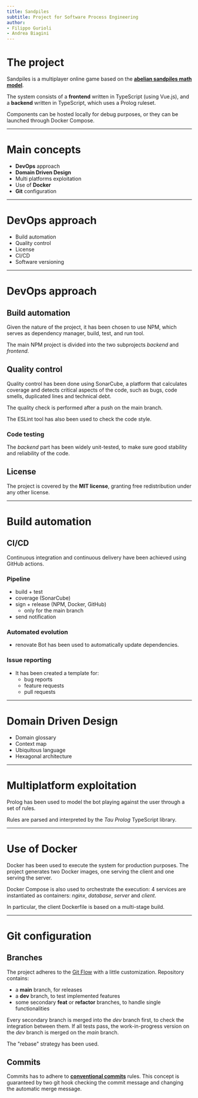 ```yaml
---
title: Sandpiles
subtitle: Project for Software Process Engineering
author:
- Filippo Gurioli
- Andrea Biagini
---
```


# The project

Sandpiles is a multiplayer online game based on the [**abelian sandpiles math model**](https://en.wikipedia.org/wiki/Abelian_sandpile_model).

The system consists of a **frontend** written in TypeScript (using Vue.js), and a **backend** written in TypeScript, which uses a Prolog ruleset.

Components can be hosted locally for debug purposes, or they can be launched through Docker Compose.

---

# Main concepts

- **DevOps** approach
- **Domain Driven Design**
- Multi platforms exploitation
- Use of **Docker**
- **Git** configuration

---

# DevOps approach

- Build automation
- Quality control
- License
- CI/CD
- Software versioning

---

# DevOps approach
## Build automation

Given the nature of the project, it has been chosen to use NPM, which serves as dependency manager, build, test, and run tool.

The main NPM project is divided into the two subprojects *backend* and *frontend*.

## Quality control

Quality control has been done using SonarCube, a platform that calculates coverage and detects critical aspects of the code, such as bugs, code smells, duplicated lines and technical debt.

The quality check is performed after a push on the main branch.

The ESLint tool has also been used to check the code style.

### Code testing

The *backend* part has been widely unit-tested, to make sure good stability and reliability of the code.

## License

The project is covered by the **MIT license**, granting free redistribution under any other license.

---

# Build automation
## CI/CD

Continuous integration and continuous delivery have been achieved using GitHub actions.

### Pipeline

- build + test
- coverage (SonarCube)
- sign + release (NPM, Docker, GitHub)
    - only for the main branch
- send notification

### Automated evolution

- renovate Bot has been used to automatically update dependencies.

### Issue reporting

- It has been created a template for:
    - bug reports
    - feature requests
    - pull requests

---

# Domain Driven Design

- Domain glossary
- Context map
- Ubiquitous language
- Hexagonal architecture

---

# Multiplatform exploitation

Prolog has been used to model the bot playing against the user through a set of rules.

Rules are parsed and interpreted by the *Tau Prolog* TypeScript library.

---

# Use of Docker

Docker has been used to execute the system for production purposes. The project generates two Docker images, one serving the client and one serving the server.

Docker Compose is also used to orchestrate the execution: 4 services are instantiated as containers: *nginx*, *database*, *server* and *client*.

In particular, the client Dockerfile is based on a multi-stage build.

---

# Git configuration
## Branches
The project adheres to the [Git Flow](https://www.atlassian.com/git/tutorials/comparing-workflows/gitflow-workflow) with a little customization. Repository contains:

- a **main** branch, for releases
- a **dev** branch, to test implemented features
- some secondary **feat** or **refactor** branches, to handle single functionalities

Every secondary branch is merged into the *dev* branch first, to check the integration between them. If all tests pass, the work-in-progress version on the *dev* branch is merged on the *main* branch.

The "rebase" strategy has been used.

## Commits

Commits has to adhere to [**conventional commits**](https://www.conventionalcommits.org/en/v1.0.0/) rules. This concept is guaranteed by two git hook checking the commit message and changing the automatic merge message.

